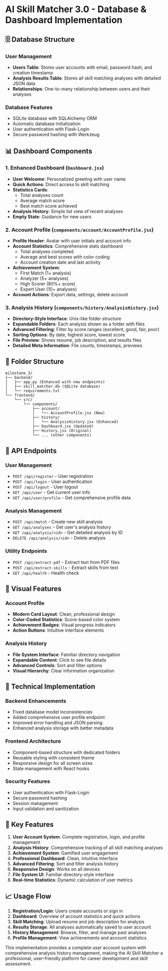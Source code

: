 # AI Skill Matcher 3.0 - Database & Dashboard Implementation

## 🗄️ Database Structure

### User Management
- **Users Table**: Stores user accounts with email, password hash, and creation timestamp
- **Analysis Results Table**: Stores all skill matching analyses with detailed JSON data
- **Relationships**: One-to-many relationship between users and their analyses

### Database Features
- SQLite database with SQLAlchemy ORM
- Automatic database initialization
- User authentication with Flask-Login
- Secure password hashing with Werkzeug

## 📊 Dashboard Components

### 1. Enhanced Dashboard (`Dashboard.jsx`)
- **User Welcome**: Personalized greeting with user name
- **Quick Actions**: Direct access to skill matching
- **Statistics Cards**: 
  - Total analyses count
  - Average match score
  - Best match score achieved
- **Analysis History**: Simple list view of recent analyses
- **Empty State**: Guidance for new users

### 2. Account Profile (`components/account/AccountProfile.jsx`)
- **Profile Header**: Avatar with user initials and account info
- **Account Statistics**: Comprehensive stats dashboard
  - Total analyses completed
  - Average and best scores with color coding
  - Account creation date and last activity
- **Achievement System**: 
  - First Match (1+ analysis)
  - Analyzer (5+ analyses)
  - High Scorer (80%+ score)
  - Expert User (10+ analyses)
- **Account Actions**: Export data, settings, delete account

### 3. Analysis History (`components/history/AnalysisHistory.jsx`)
- **Directory-Style Interface**: Unix-like folder structure
- **Expandable Folders**: Each analysis shown as a folder with files
- **Advanced Filtering**: Filter by score ranges (excellent, good, fair, poor)
- **Sorting Options**: By date, highest score, lowest score
- **File Preview**: Shows resume, job description, and results files
- **Detailed Meta Information**: File counts, timestamps, previews

## 🎯 Folder Structure

```
milestone_3/
├── backend/
│   ├── app.py (Enhanced with new endpoints)
│   ├── skill_matcher.db (SQLite database)
│   └── requirements.txt
└── frontend/
    └── src/
        └── components/
            ├── account/
            │   └── AccountProfile.jsx (New)
            ├── history/
            │   └── AnalysisHistory.jsx (Enhanced)
            ├── Dashboard.jsx (Updated)
            ├── History.jsx (Original)
            └── ... (other components)
```

## 🔗 API Endpoints

### User Management
- `POST /api/register` - User registration
- `POST /api/login` - User authentication
- `POST /api/logout` - User logout
- `GET /api/user` - Get current user info
- `GET /api/user/profile` - Get comprehensive profile data

### Analysis Management
- `POST /api/match` - Create new skill analysis
- `GET /api/analyses` - Get user's analysis history
- `GET /api/analysis/<id>` - Get detailed analysis by ID
- `DELETE /api/analysis/<id>` - Delete analysis

### Utility Endpoints
- `POST /api/extract-pdf` - Extract text from PDF files
- `POST /api/extract-skills` - Extract skills from text
- `GET /api/health` - Health check

## 🎨 Visual Features

### Account Profile
- **Modern Card Layout**: Clean, professional design
- **Color-Coded Statistics**: Score-based color system
- **Achievement Badges**: Visual progress indicators
- **Action Buttons**: Intuitive interface elements

### Analysis History
- **File System Interface**: Familiar directory navigation
- **Expandable Content**: Click to see file details
- **Advanced Controls**: Sort and filter options
- **Visual Hierarchy**: Clear information organization

## 🔧 Technical Implementation

### Backend Enhancements
- Fixed database model inconsistencies
- Added comprehensive user profile endpoint
- Improved error handling and JSON parsing
- Enhanced analysis storage with better metadata

### Frontend Architecture
- Component-based structure with dedicated folders
- Reusable styling with consistent theme
- Responsive design for all screen sizes
- State management with React hooks

### Security Features
- User authentication with Flask-Login
- Secure password hashing
- Session management
- Input validation and sanitization

## 🚀 Key Features

1. **User Account System**: Complete registration, login, and profile management
2. **Analysis History**: Comprehensive tracking of all skill matching analyses
3. **Achievement System**: Gamified user engagement
4. **Professional Dashboard**: Clean, intuitive interface
5. **Advanced Filtering**: Sort and filter analysis history
6. **Responsive Design**: Works on all devices
7. **File System UI**: Familiar directory-style interface
8. **Real-time Statistics**: Dynamic calculation of user metrics

## 📈 Usage Flow

1. **Registration/Login**: Users create accounts or sign in
2. **Dashboard**: Overview of account statistics and quick actions
3. **Skill Matching**: Upload resume and job description for analysis
4. **Results Storage**: All analyses automatically saved to user account
5. **History Management**: Browse, filter, and manage past analyses
6. **Profile Management**: View achievements and account statistics

This implementation provides a complete user account system with comprehensive analysis history management, making the AI Skill Matcher a professional, user-friendly platform for career development and skill assessment.